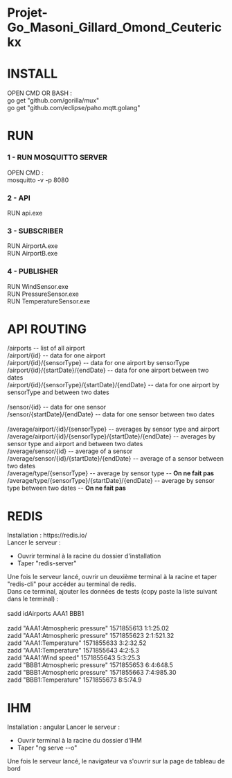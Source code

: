 # Projet-Go_Masoni_Gillard_Omond_Ceuterickx

<h1>INSTALL</h1>
<p>
  OPEN CMD OR BASH : <br/>
go get "github.com/gorilla/mux"<br/>
go get "github.com/eclipse/paho.mqtt.golang"<br/>
</p>

<h1>RUN</h1>

<h3>1 - RUN MOSQUITTO SERVER</h3>
<p>
  OPEN CMD :<br/>
mosquitto -v -p 8080<br/>
</p>

<h3>2 - API</h3> 
<p>
  RUN api.exe
</p>

<h3>3 - SUBSCRIBER</h3>
<p>
  RUN AirportA.exe<br/>
  RUN AirportB.exe<br/>
</p>

<h3>4 - PUBLISHER</h3>
<p>
  RUN WindSensor.exe<br/>
  RUN PressureSensor.exe<br/>
  RUN TemperatureSensor.exe<br/>
</p>

<h1>API ROUTING</h1>

<p>
/airports -- list of all airport<br/>
/airport/{id} -- data for one airport<br/>
/airport/{id}/{sensorType} -- data for one airport by sensorType<br/>
/airport/{id}/{startDate}/{endDate} -- data for one airport between two dates<br/>
/airport/{id}/{sensorType}/{startDate}/{endDate} -- data for one airport by sensorType and between two dates<br/>  
<br/>  
/sensor/{id} -- data for one sensor<br/>
/sensor/{startDate}/{endDate} -- data for one sensor between two dates<br/>
<br/>
/average/airport/{id}/{sensorType} -- averages by sensor type and airport<br/>
/average/airport/{id}/{sensorType}/{startDate}/{endDate} -- averages by sensor type and airport and between two dates<br/>
/average/sensor/{id} -- average of a sensor<br/>
/average/sensor/{id}/{startDate}/{endDate} -- average of a sensor between two dates<br/>
/average/type/{sensorType} -- average by sensor type -- <b>On ne fait pas</b> <br/> 
/average/type/{sensorType}/{startDate}/{endDate} -- average by sensor type between two dates -- <b>On ne fait pas</b> <br/>  
</p>

<h1>REDIS</h1>

<p>
  Installation : https://redis.io/<br/>
  Lancer le serveur :
  <ul>
    <li>
      Ouvrir terminal à la racine du dossier d'installation
    </li>
    <li>
      Taper "redis-server"
    </li>
  </ul>
  
  Une fois le serveur lancé, ouvrir un deuxième terminal à la racine et taper "redis-cli" pour accéder au terminal de redis.<br/>
  Dans ce terminal, ajouter les données de tests (copy paste la liste suivant dans le terminal) :<br/>
  <br/>
  sadd idAirports AAA1 BBB1<br/>
  <br/>
  zadd "AAA1:Atmospheric pressure" 1571855613 1:1:25.02<br/>
  zadd "AAA1:Atmospheric pressure" 1571855623 2:1:521.32<br/>
  zadd "AAA1:Temperature" 1571855633 3:2:32.52<br/>
  zadd "AAA1:Temperature" 1571855643 4:2:5.3<br/>
  zadd "AAA1:Wind speed" 1571855643 5:3:25.3<br/>
  zadd "BBB1:Atmospheric pressure" 1571855653 6:4:648.5<br/>
  zadd "BBB1:Atmospheric pressure" 1571855663 7:4:985.30<br/>
  zadd "BBB1:Temperature" 1571855673 8:5:74.9<br/>
</p>

<h1>IHM</h1>

<p>
  Installation : angular
  Lancer le serveur :
  <ul>
    <li>
      Ouvrir terminal à la racine du dossier d'IHM
    </li>
    <li>
      Taper "ng serve --o"
    </li>
  </ul>
  
  Une fois le serveur lancé, le navigateur va s'ouvrir sur la page de tableau de bord
</p>
